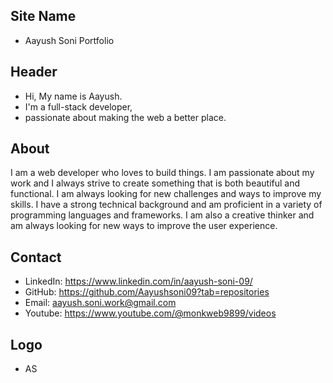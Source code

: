 ## Site Name
- Aayush Soni Portfolio

## Header
- Hi, My name is Aayush. 
- I'm a full-stack developer,
- passionate about making the web a better place.

## About
I am a web developer who loves to build things. I am passionate about my work and I always strive to create something that is both beautiful and functional. I am always looking for new challenges and ways to improve my skills. I have a strong technical background and am proficient in a variety of programming languages and frameworks. I am also a creative thinker and am always looking for new ways to improve the user experience.

## Contact

- LinkedIn: https://www.linkedin.com/in/aayush-soni-09/
- GitHub: https://github.com/Aayushsoni09?tab=repositories
- Email: aayush.soni.work@gmail.com
- Youtube: https://www.youtube.com/@monkweb9899/videos

## Logo
- AS
